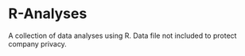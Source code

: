 # R-Analyses
A collection of data analyses using R.
Data file not included to protect company privacy.
